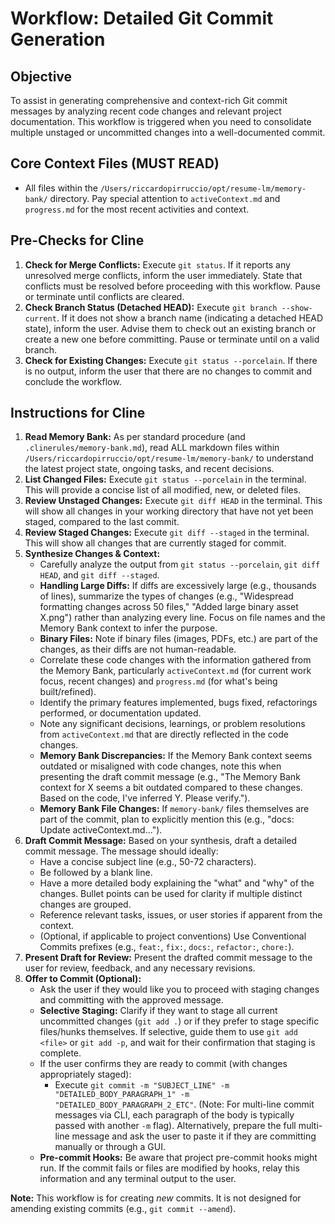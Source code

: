 # Workflow: Detailed Git Commit Generation

## Objective
To assist in generating comprehensive and context-rich Git commit messages by analyzing recent code changes and relevant project documentation. This workflow is triggered when you need to consolidate multiple unstaged or uncommitted changes into a well-documented commit.

## Core Context Files (MUST READ)
*   All files within the `/Users/riccardopirruccio/opt/resume-lm/memory-bank/` directory. Pay special attention to `activeContext.md` and `progress.md` for the most recent activities and context.

## Pre-Checks for Cline
1.  **Check for Merge Conflicts:** Execute `git status`. If it reports any unresolved merge conflicts, inform the user immediately. State that conflicts must be resolved before proceeding with this workflow. Pause or terminate until conflicts are cleared.
2.  **Check Branch Status (Detached HEAD):** Execute `git branch --show-current`. If it does not show a branch name (indicating a detached HEAD state), inform the user. Advise them to check out an existing branch or create a new one before committing. Pause or terminate until on a valid branch.
3.  **Check for Existing Changes:** Execute `git status --porcelain`. If there is no output, inform the user that there are no changes to commit and conclude the workflow.

## Instructions for Cline
1.  **Read Memory Bank:** As per standard procedure (and `.clinerules/memory-bank.md`), read ALL markdown files within `/Users/riccardopirruccio/opt/resume-lm/memory-bank/` to understand the latest project state, ongoing tasks, and recent decisions.
2.  **List Changed Files:** Execute `git status --porcelain` in the terminal. This will provide a concise list of all modified, new, or deleted files.
3.  **Review Unstaged Changes:** Execute `git diff HEAD` in the terminal. This will show all changes in your working directory that have not yet been staged, compared to the last commit.
4.  **Review Staged Changes:** Execute `git diff --staged` in the terminal. This will show all changes that are currently staged for commit.
5.  **Synthesize Changes & Context:**
    *   Carefully analyze the output from `git status --porcelain`, `git diff HEAD`, and `git diff --staged`.
    *   **Handling Large Diffs:** If diffs are excessively large (e.g., thousands of lines), summarize the types of changes (e.g., "Widespread formatting changes across 50 files," "Added large binary asset X.png") rather than analyzing every line. Focus on file names and the Memory Bank context to infer the purpose.
    *   **Binary Files:** Note if binary files (images, PDFs, etc.) are part of the changes, as their diffs are not human-readable.
    *   Correlate these code changes with the information gathered from the Memory Bank, particularly `activeContext.md` (for current work focus, recent changes) and `progress.md` (for what's being built/refined).
    *   Identify the primary features implemented, bugs fixed, refactorings performed, or documentation updated.
    *   Note any significant decisions, learnings, or problem resolutions from `activeContext.md` that are directly reflected in the code changes.
    *   **Memory Bank Discrepancies:** If the Memory Bank context seems outdated or misaligned with code changes, note this when presenting the draft commit message (e.g., "The Memory Bank context for X seems a bit outdated compared to these changes. Based on the code, I've inferred Y. Please verify.").
    *   **Memory Bank File Changes:** If `memory-bank/` files themselves are part of the commit, plan to explicitly mention this (e.g., "docs: Update activeContext.md...").
6.  **Draft Commit Message:** Based on your synthesis, draft a detailed commit message. The message should ideally:
    *   Have a concise subject line (e.g., 50-72 characters).
    *   Be followed by a blank line.
    *   Have a more detailed body explaining the "what" and "why" of the changes. Bullet points can be used for clarity if multiple distinct changes are grouped.
    *   Reference relevant tasks, issues, or user stories if apparent from the context.
    *   (Optional, if applicable to project conventions) Use Conventional Commits prefixes (e.g., `feat:`, `fix:`, `docs:`, `refactor:`, `chore:`).
7.  **Present Draft for Review:** Present the drafted commit message to the user for review, feedback, and any necessary revisions.
8.  **Offer to Commit (Optional):**
    *   Ask the user if they would like you to proceed with staging changes and committing with the approved message.
    *   **Selective Staging:** Clarify if they want to stage all current uncommitted changes (`git add .`) or if they prefer to stage specific files/hunks themselves. If selective, guide them to use `git add <file>` or `git add -p`, and wait for their confirmation that staging is complete.
    *   If the user confirms they are ready to commit (with changes appropriately staged):
        *   Execute `git commit -m "SUBJECT_LINE" -m "DETAILED_BODY_PARAGRAPH_1" -m "DETAILED_BODY_PARAGRAPH_2_ETC"`. (Note: For multi-line commit messages via CLI, each paragraph of the body is typically passed with another `-m` flag). Alternatively, prepare the full multi-line message and ask the user to paste it if they are committing manually or through a GUI.
    *   **Pre-commit Hooks:** Be aware that project pre-commit hooks might run. If the commit fails or files are modified by hooks, relay this information and any terminal output to the user.

**Note:** This workflow is for creating *new* commits. It is not designed for amending existing commits (e.g., `git commit --amend`).
